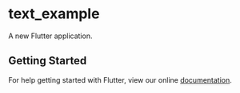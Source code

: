 # text_example

A new Flutter application.

## Getting Started

For help getting started with Flutter, view our online
[documentation](https://flutter.io/).
